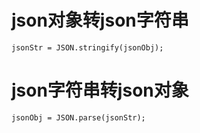 # json对象转json字符串
```
jsonStr = JSON.stringify(jsonObj);
```

# json字符串转json对象
```
jsonObj = JSON.parse(jsonStr);
```
